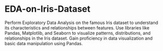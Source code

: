 # EDA-on-Iris-Dataset

Perform Exploratory Data Analysis on the famous Iris dataset to understand its characteristics and relationships between features. Use libraries like Pandas, Matplotlib, and Seaborn to visualize patterns, distributions, and relationships in the Iris dataset. Gain proficiency in data visualization and basic data manipulation using Pandas.
